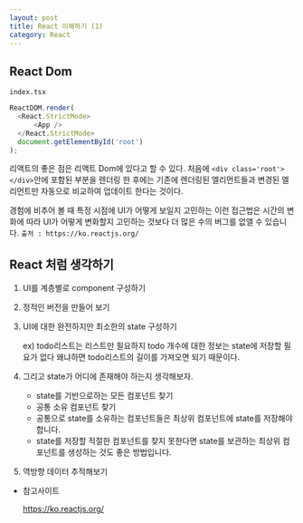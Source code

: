 ```yaml
---
layout: post
title: React 이해하기 (1)
category: React
---
```

## React Dom

`index.tsx`

```typescript
ReactDOM.render(
  <React.StrictMode>
      <App />
  </React.StrictMode>
  document.getElementById('root')
);
```

리액트의 좋은 점은 리액트 Dom에 있다고 할 수 있다. 처음에 `<div class='root'></div>`안에 포함된 부분을 렌더링 한 후에는 기존에 렌더링된 엘리먼트들과 변경된 엘리먼트만 자동으로 비교하여 업데이트 한다는 것이다.

경험에 비추어 볼 때 특정 시점에 UI가 어떻게 보일지 고민하는 이런 접근법은 시간의 변화에 따라 UI가 어떻게 변화할지 고민하는 것보다 더 많은 수의 버그를 없앨 수 있습니다. `출처 : https://ko.reactjs.org/`

## React 처럼 생각하기

1. UI를 계층별로 component 구성하기

2. 정적인 버전을 만들어 보기

3. UI에 대한 완전하지만 최소한의 state 구성하기

   ex) todo리스트는 리스트만 필요하지 todo 개수에 대한 정보는 state에 저장할 필요가 없다 왜냐하면 todo리스트의 길이를 가져오면 되기 때문이다.

4. 그리고 state가 어디에 존재해야 하는지 생각해보자.

   - state를 기반으로하는 모든 컴포넌트 찾기
   - 공통 소유 컴포넌트 찾기
   - 공통으로 state를 소유하는 컴포넌트들은 최상위 컴포넌트에 state를 저장해야 합니다.
   - state를 저장할 적절한 컴포넌트를 찾지 못한다면 state를 보관하는 최상위 컴포넌트를 생성하는 것도 좋은 방법입니다.

5. 역방향 데이터 추적해보기

- 참고사이트

  https://ko.reactjs.org/